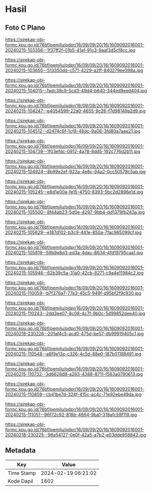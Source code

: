 # Hasil

## Foto C Plano

https://sirekap-obj-formc.kpu.go.id/76bf/pemilu/pdpr/16/09/09/20/16/1609092016001-20240215-103356--1f37ff2f-01b5-41af-91c3-9aaf3d5cf8cc.jpg

https://sirekap-obj-formc.kpu.go.id/76bf/pemilu/pdpr/16/09/09/20/16/1609092016001-20240215-103650--513350dd-c571-4229-a2ff-840279ee398a.jpg

https://sirekap-obj-formc.kpu.go.id/76bf/pemilu/pdpr/16/09/09/20/16/1609092016001-20240215-104015--7adc38c9-5cd3-49d4-b640-344ed9eed404.jpg

https://sirekap-obj-formc.kpu.go.id/76bf/pemilu/pdpr/16/09/09/20/16/1609092016001-20240215-104247--e4054599-22a0-4655-9c26-f7d98149a2d9.jpg

https://sirekap-obj-formc.kpu.go.id/76bf/pemilu/pdpr/16/09/09/20/16/1609092016001-20240215-104512--d2474c6f-1cf8-48dc-9a06-3fd80a7aae21.jpg

https://sirekap-obj-formc.kpu.go.id/76bf/pemilu/pdpr/16/09/09/20/16/1609092016001-20240215-104739--1f03efdc-0912-4a78-8dd5-192c776d2b11.jpg

https://sirekap-obj-formc.kpu.go.id/76bf/pemilu/pdpr/16/09/09/20/16/1609092016001-20240215-104924--8b99e2ef-922a-4e8c-94a2-0cc50578c5ab.jpg

https://sirekap-obj-formc.kpu.go.id/76bf/pemilu/pdpr/16/09/09/20/16/1609092016001-20240215-105245--e8d1e00a-fe15-4750-8393-5bc2d2896e1d.jpg

https://sirekap-obj-formc.kpu.go.id/76bf/pemilu/pdpr/16/09/09/20/16/1609092016001-20240215-105500--8f44ab23-5d0e-4297-9bb4-dd1379fb243a.jpg

https://sirekap-obj-formc.kpu.go.id/76bf/pemilu/pdpr/16/09/09/20/16/1609092016001-20240215-105629--e187d102-b3c9-441e-850a-7fac965099cf.jpg

https://sirekap-obj-formc.kpu.go.id/76bf/pemilu/pdpr/16/09/09/20/16/1609092016001-20240215-105819--59b9e8d3-ed3a-4dac-8634-4fd19795caa1.jpg

https://sirekap-obj-formc.kpu.go.id/76bf/pemilu/pdpr/16/09/09/20/16/1609092016001-20240215-105946--62b39c5a-31a0-42cb-8271-c9a4e11984c2.jpg

https://sirekap-obj-formc.kpu.go.id/76bf/pemilu/pdpr/16/09/09/20/16/1609092016001-20240215-110059--b7f276a7-77e3-45c5-949f-d95bf2f9c930.jpg

https://sirekap-obj-formc.kpu.go.id/76bf/pemilu/pdpr/16/09/09/20/16/1609092016001-20240215-110243--2dd3ee07-8c08-4c7f-9b0c-5d99852dee40.jpg

https://sirekap-obj-formc.kpu.go.id/76bf/pemilu/pdpr/16/09/09/20/16/1609092016001-20240218-230226--201af4c5-acd0-475d-be57-db99919405c1.jpg

https://sirekap-obj-formc.kpu.go.id/76bf/pemilu/pdpr/16/09/09/20/16/1609092016001-20240215-110548--a8f9e13e-c326-4c5d-88e0-187b01188491.jpg

https://sirekap-obj-formc.kpu.go.id/76bf/pemilu/pdpr/16/09/09/20/16/1609092016001-20240215-110732--3d6628d8-a283-4388-8711-f563a0790613.jpg

https://sirekap-obj-formc.kpu.go.id/76bf/pemilu/pdpr/16/09/09/20/16/1609092016001-20240215-110859--cb41be7d-324f-415c-ac4c-71e92ebe49da.jpg

https://sirekap-obj-formc.kpu.go.id/76bf/pemilu/pdpr/16/09/09/20/16/1609092016001-20240215-111051--96f72c92-818b-4664-9ba1-318afc59f119.jpg

https://sirekap-obj-formc.kpu.go.id/76bf/pemilu/pdpr/16/09/09/20/16/1609092016001-20240218-230225--96a54127-0e0f-42a5-a7b2-e03dde958842.jpg


## Metadata

| Key        | Value               |
| ---------- | ------------------- |
| Time Stamp | 2024-02-19 06:21:02 |
| Kode Dapil | 1602                |




